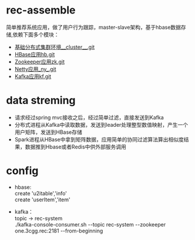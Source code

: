 # rec-assemble
简单推荐系统应用，做了用户行为跟踪，master-slave架构，基于hbase数据存储,依赖下面多个模块：<br>
- [基础分布式集群环境__cluster__.git](https://github.com/3cgg/__cluster__.git)
- [HBase应用hb.git](https://github.com/3cgg/hb.git)
- [Zookeeper应用zk.git](https://github.com/3cgg/zk.git)
- [Netty应用_ny_.git](https://github.com/3cgg/_ny_.git)
- [Kafka应用kf.git](https://github.com/3cgg/kf.git)
# data streming
- 请求经过spring mvc接收之后，经过简单过滤，直接发送到Kafka
- 分布式进程从Kafka中读取数据，发送到leader处理整型数值映射，产生一个用户矩阵，发送到HBase存储
- Spark进程从HBase中拿到矩阵数据，应用简单的协同过滤算法算出相似度结果，数据推到Hbase或者Redis中供外部服务调用

# config
- hbase:<br/>
    create 'u2itable','info'<br/>
    create 'userItem','item'<br/>

- kafka：<br/>
    topic -> rec-system<br/>
    ./kafka-console-consumer.sh --topic rec-system --zookeeper one.3cgg.rec:2181 --from-beginning

